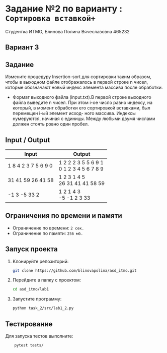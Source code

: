# Задание №2 по варианту  : `Сортировка вставкой+`
Студентка ИТМО,  Блинова Полина Вячеславовна 465232

## Вариант 3

## Задание 
Измените процедуру Insertion-sort для сортировки таким образом, чтобы в выходном файле отображалось в первой строке n чисел, которые обозначают новый индекс элемента массива после обработки.

- Формат выходного файла (input.txt).В первой строке выходного файла выведите n чисел. При этом i-ое число равно индексу, на который, в момент обработки его сортировкой вставками, был перемещен i-ый элемент исход- ного массива. Индексы нумеруются, начиная с единицы. Между любыми двумя числами должен стоять ровно один пробел.

## Input / Output 

| Input               | Output                                       |
|---------------------|----------------------------------------------|
| 1 8 4 2 3 7 5 6 9 0 | 1 2 2 2 3 5 5 6 9 1 <br/>0 1 2 3 4 5 6 7 8 9 |
| 31 41 59 26 41 58   | 1 2 3 1 4 5 <br/>26 31 41 41 58 59           |
| -1 3 -5 33 2        | 1 2 1 4 3 <br/>-5 -1 2 3 33                  |

## Ограничения по времени и памяти

- Ограничение по времени: `2 сек.`
- Ограничение по памяти: `256 мб.`


## Запуск проекта
1. Клонируйте репозиторий:
   ```bash
   git clone https://github.com/blinovapolina/asd_itmo.git
   ```
2. Перейдите в папку с проектом:
   ```bash
   cd asd_itmo/lab1
   ```
3. Запустите программу:
   ```bash
   python task_2/src/lab1_2.py
   ```


## Тестирование
Для запуска тестов выполните:
```bash
    pytest tests/
```
